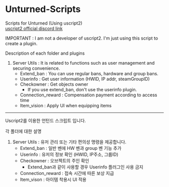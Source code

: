 # Unturned-Scripts
Scripts for Unturned (Using uscript2)  
[uscript2 official discord link](https://discord.gg/9mKK9RTjgz)

IMPORTANT : I am not a developer of uscript2. I'm just using this script to create a plugin.


Description of each folder and plugins
1. Server Utils : It is related to functions such as user management and securing convenience.
   - Extend_ban : You can use regular bans, hardware and group bans.
   - Userinfo : Get user information (HWID, IP addr, steamGroupID)
   - Checkowner : Get objects owner
      - If you use extend_ban, don't use the userinfo plugin.
   - Connection_reward : Compensation payment according to access time
   - Item_vision : Apply UI when equipping items
----------------------------------------------------------------------------------------

Uscript2를 이용한 언턴드 스크립트 입니다.

각 폴더에 대한 설명
1. Server Utils : 유저 관리 또는 기타 편의성 명령을 제공합니다.
   - Extend_ban : 일반 벤에 HW 벤과 group 벤 기능 추가
   - Userinfo : 유저의 정보 확인 (HWID, IP주소, 그룹ID)
   - Checkowner : 오브젝트의 주인 확인
      - Extend_ban과 같이 사용할 경우 Userinfo 플러그인 사용 금지
   - Connection_reward : 접속 시간에 따른 보상 지급
   - Item_vison : 아이템 착용시 UI 적용
